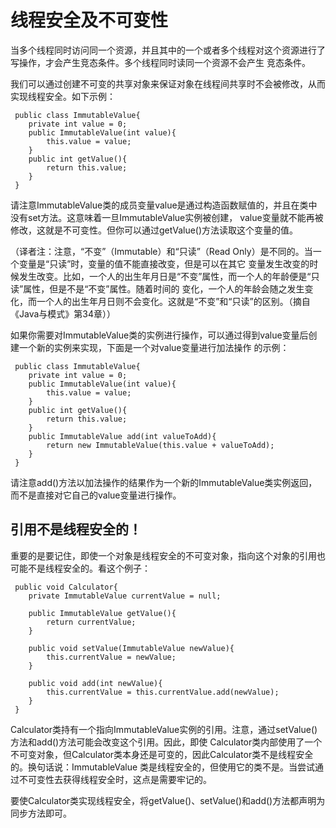 # 线程安全及不可变性
当多个线程同时访问同一个资源，并且其中的一个或者多个线程对这个资源进行了写操作，才会产生竞态条件。多个线程同时读同一个资源不会产生
竞态条件。

我们可以通过创建不可变的共享对象来保证对象在线程间共享时不会被修改，从而实现线程安全。如下示例：

     public class ImmutableValue{
     	private int value = 0;
     	public ImmutableValue(int value){
     		this.value = value;
     	}
     	public int getValue(){
     		return this.value;
     	}
     }

请注意ImmutableValue类的成员变量value是通过构造函数赋值的，并且在类中没有set方法。这意味着一旦ImmutableValue实例被创建，
value变量就不能再被修改，这就是不可变性。但你可以通过getValue()方法读取这个变量的值。

（译者注：注意，“不变”（Immutable）和“只读”（Read Only）是不同的。当一个变量是“只读”时，变量的值不能直接改变，但是可以在其它
变量发生改变的时候发生改变。比如，一个人的出生年月日是“不变”属性，而一个人的年龄便是“只读”属性，但是不是“不变”属性。随着时间的
变化，一个人的年龄会随之发生变化，而一个人的出生年月日则不会变化。这就是“不变”和“只读”的区别。（摘自《Java与模式》第34章））

如果你需要对ImmutableValue类的实例进行操作，可以通过得到value变量后创建一个新的实例来实现，下面是一个对value变量进行加法操作
的示例：

     public class ImmutableValue{
     	private int value = 0;
     	public ImmutableValue(int value){
     		this.value = value;
     	}
     	public int getValue(){
     		return this.value;
     	}
     	public ImmutableValue add(int valueToAdd){
     		return new ImmutableValue(this.value + valueToAdd);
     	}
     }

请注意add()方法以加法操作的结果作为一个新的ImmutableValue类实例返回，而不是直接对它自己的value变量进行操作。

## 引用不是线程安全的！
重要的是要记住，即使一个对象是线程安全的不可变对象，指向这个对象的引用也可能不是线程安全的。看这个例子：

     public void Calculator{
     	private ImmutableValue currentValue = null;
     
     	public ImmutableValue getValue(){
     		return currentValue;
     	}
     
     	public void setValue(ImmutableValue newValue){
     		this.currentValue = newValue;
     	}
     
     	public void add(int newValue){
     		this.currentValue = this.currentValue.add(newValue);
     	}
     }

Calculator类持有一个指向ImmutableValue实例的引用。注意，通过setValue()方法和add()方法可能会改变这个引用。因此，即使
Calculator类内部使用了一个不可变对象，但Calculator类本身还是可变的，因此Calculator类不是线程安全的。换句话说：ImmutableValue
类是线程安全的，但使用它的类不是。当尝试通过不可变性去获得线程安全时，这点是需要牢记的。

要使Calculator类实现线程安全，将getValue()、setValue()和add()方法都声明为同步方法即可。
